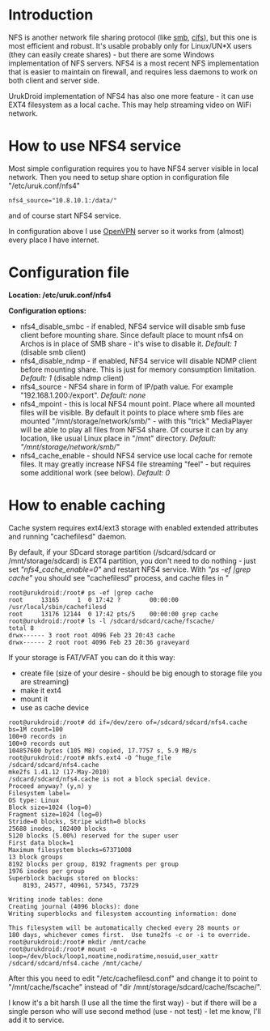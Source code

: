 # Introduction #

NFS is another network file sharing protocol (like [smb](UrukService_smb.md), [cifs](UrukService_cifs.md)), but this one is most efficient and robust. It's usable probably only for Linux/UN\*X users (they can easily create shares) - but there are some Windows implementation of NFS servers.
NFS4 is a most recent NFS implementation that is easier to maintain on firewall, and requires less daemons to work on both client and server side.

UrukDroid implementation of NFS4 has also one more feature - it can use EXT4 filesystem as a local cache. This may help streaming video on WiFi network.

# How to use NFS4 service #

Most simple configuration requires you to have NFS4 server visible in local network. Then you need to setup share option in configuration file "/etc/uruk.conf/nfs4"
```
nfs4_source="10.8.10.1:/data/"
```
and of course start NFS4 service.

In configuration above I use [OpenVPN](UrukService_openvpn.md) server so it works from (almost) every place I have internet.

# Configuration file #

**Location: /etc/uruk.conf/nfs4**

**Configuration options:**
  * nfs4\_disable\_smbc - if enabled, NFS4 service will disable smb fuse client before mounting share. Since default place to mount nfs4 on Archos is in place of SMB share - it's wise to disable it. _Default: 1_ (disable smb client)
  * nfs4\_disable\_ndmp - if enabled, NFS4 service will disable NDMP client before mounting share. This is just for memory consumption limitation. _Default: 1_ (disable ndmp client)
  * nfs4\_source - NFS4 share in form of IP/path value. For example "192.168.1.200:/export". _Default: none_
  * nfs4\_mpoint - this is local NFS4 mount point. Place where all mounted files will be visible. By default it points to place where smb files are mounted "/mnt/storage/network/smb/" - with this "trick" MediaPlayer will be able to play all files from NFS4 share. Of course it can by any location, like usual Linux place in "/mnt" directory. _Default: "/mnt/storage/network/smb/"_
  * nfs4\_cache\_enable - should NFS4 service use local cache for remote files. It may greatly increase NFS4 file streaming "feel" - but requires some additional work (see below). _Default: 0_

# How to enable caching #

Cache system requires ext4/ext3 storage with enabled extended attributes and running "cachefilesd" daemon.

By default, if your SDcard storage partition (/sdcard/sdcard or /mnt/storage/sdcard) is EXT4 partition, you don't need to do nothing - just set _"nfs4\_cache\_enable=0"_ and restart NFS4 service. With _"ps -ef |grep cache"_ you should see "cachefilesd" process, and cache files in "
```
root@urukdroid:/root# ps -ef |grep cache
root     13165     1  0 17:42 ?        00:00:00 /usr/local/sbin/cachefilesd
root     13176 12144  0 17:42 pts/5    00:00:00 grep cache
root@urukdroid:/root# ls -l /sdcard/sdcard/cache/fscache/
total 8
drwx------ 3 root root 4096 Feb 23 20:43 cache
drwx------ 2 root root 4096 Feb 23 20:36 graveyard
```

If your storage is FAT/VFAT you can do it this way:
  * create file (size of your desire - should be big enough to storage file you are streaming)
  * make it ext4
  * mount it
  * use as cache device
```
root@urukdroid:/root# dd if=/dev/zero of=/sdcard/sdcard/nfs4.cache bs=1M count=100
100+0 records in
100+0 records out
104857600 bytes (105 MB) copied, 17.7757 s, 5.9 MB/s
root@urukdroid:/root# mkfs.ext4 -O ^huge_file /sdcard/sdcard/nfs4.cache 
mke2fs 1.41.12 (17-May-2010)
/sdcard/sdcard/nfs4.cache is not a block special device.
Proceed anyway? (y,n) y
Filesystem label=
OS type: Linux
Block size=1024 (log=0)
Fragment size=1024 (log=0)
Stride=0 blocks, Stripe width=0 blocks
25688 inodes, 102400 blocks
5120 blocks (5.00%) reserved for the super user
First data block=1
Maximum filesystem blocks=67371008
13 block groups
8192 blocks per group, 8192 fragments per group
1976 inodes per group
Superblock backups stored on blocks: 
	8193, 24577, 40961, 57345, 73729

Writing inode tables: done                            
Creating journal (4096 blocks): done
Writing superblocks and filesystem accounting information: done

This filesystem will be automatically checked every 28 mounts or
180 days, whichever comes first.  Use tune2fs -c or -i to override.
root@urukdroid:/root# mkdir /mnt/cache
root@urukdroid:/root# mount -o loop=/dev/block/loop1,noatime,nodiratime,nosuid,user_xattr /sdcard/sdcard/nfs4.cache /mnt/cache/
```
After this you need to edit "/etc/cachefilesd.conf" and change it to point to "/mnt/cache/fscache" instead of "dir /mnt/storage/sdcard/cache/fscache/".

I know it's a bit harsh (I use all the time the first way) - but if there will be a single person who will use second method (use - not test) - let me know, I'll add it to service.